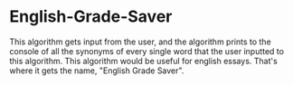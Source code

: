 # English-Grade-Saver
This algorithm gets input from the user, and the algorithm prints to the console of all the synonyms of every single word that the user inputted to this algorithm. This algorithm would be useful for english essays. That's where it gets the name, "English Grade Saver".  
